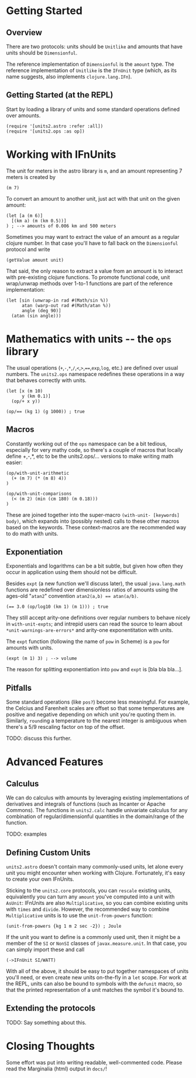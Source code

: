 # Getting Started

## Overview

There are two protocols: units should be `Unitlike` and amounts that have units should be `Dimensionful`.

The reference implementation of `Dimensionful` is the `amount` type. The reference implementation of `Unitlike` is the `IFnUnit` type (which, as its name suggests, also implements `clojure.lang.IFn`).

## Getting Started (at the REPL)

Start by loading a library of units and some standard operations defined over amounts.

    (require '[units2.astro :refer :all])
    (require '[units2.ops :as op])


# Working with IFnUnits

The unit for meters in the astro library is `m`, and an amount representing 7 meters is created by

    (m 7)

To convert an amount to another unit, just act with that unit on the given amount:

    (let [a (m 6)]
      [(km a) (m (km 0.5))]
    ) ; --> amounts of 0.006 km and 500 meters


Sometimes you may want to extract the value of an amount as a regular clojure number. In that case you'll have to fall back on the `Dimensionful` protocol and write

    (getValue amount unit)

That said, the only reason to extract a value from an amount is to interact with pre-existing clojure functions. To promote functional code, unit wrap/unwrap methods over 1-to-1 functions are part of the reference implementation:

    (let [sin (unwrap-in rad #(Math/sin %))
          atan (warp-out rad #(Math/atan %))
          angle (deg 90)]
      (atan (sin angle)))


# Mathematics with units -- the `ops` library

The usual operations (`+`,`-`,`*`,`/`,`<`,`>`,`==`,`exp`,`log`, etc.) are defined over usual numbers. The `units2.ops` namespace redefines these operations in a way that behaves correctly with units.

    (let [x (m 10)
          y (km 0.1)]
      (op/+ x y))

    (op/== (kg 1) (g 1000)) ; true

## Macros

Constantly working out of the `ops` namespace can be a bit tedious, especially for very mathy code, so there's a couple of macros that locally define +,-,*, etc to be the units2.ops/... versions to make writing math easier:

    (op/with-unit-arithmetic
      (+ (m 7) (* (m 8) 4))
    )

    (op/with-unit-comparisons
      (< (m 2) (min (cm 180) (m 0.18)))
    )

These are joined together into the super-macro `(with-unit- [keywords] body)`, which expands into (possibly nested) calls to these other macros based on the keywords. These context-macros are the recommended way to do math with units.


## Exponentiation

Exponentials and logarithms can be a bit subtle, but given how often they occur in application using them should not be difficult.

Besides `expt` (a new function we'll discuss later), the usual `java.lang.math` functions are redefined over dimensionless ratios of amounts using the ages-old "`atan2`" convention `atan2(a,b) == atan(a/b)`.

    (== 3.0 (op/log10 (km 1) (m 1))) ; true

They still accept arity-one definitions over regular numbers to behave nicely in `with-unit-expts`; and intrepid users can read the source to learn about `*unit-warnings-are-errors*` and arity-one exponentitation with units.


The `expt` function (following the name of `pow` in Scheme) is a `pow` for amounts with units.

    (expt (m 1) 3) ; --> volume

The reason for splitting exponentiation into `pow` and `expt` is [bla bla bla...].

## Pitfalls

Some standard operations (like `pos?`) become less meaningful. For example, the Celcius and Farenheit scales are offset so that some temperatures are positive and negative depending on which unit you're quoting them in. Similarly, `round`ing a temperature to the nearest integer is ambiguous when there's a 5/9 rescaling factor on top of the offset.

TODO: discuss this further.

# Advanced Features

## Calculus

We can do calculus with amounts by leveraging existing implementations of derivatives and integrals of functions (such as Incanter or Apache Commons). The functions in `units2.calc` handle univariate calculus for any combination of regular/dimensionful quantities in the domain/range of the function.

TODO: examples

## Defining Custom Units

`units2.astro` doesn't contain many commonly-used units, let alone every unit you might encounter when working with Clojure. Fortunately, it's easy to create your own IFnUnits.

Sticking to the `units2.core` protocols, you can `rescale` existing units, equivalently you can turn any `amount` you've computed into a unit with `AsUnit`: IFnUnits are also `Multiplicative`, so you can combine existing units with `times` and `divide`. However, the recommended way to combine `Multiplicative` units is to use the `unit-from-powers` function:

    (unit-from-powers {kg 1 m 2 sec -2}) ; Joule

If the unit you want to define is a commonly used unit, then it might be a member of the `SI` or `NonSI` classes of `javax.measure.unit`. In that case, you can simply import these and call

    (->IFnUnit SI/WATT)

With all of the above, it should be easy to put together namespaces of units you'll need, or even create new units on-the-fly in a `let` scope. For work at the REPL, units can also be bound to symbols with the `defunit` macro, so that the printed representation of a unit matches the symbol it's bound to.

## Extending the protocols

TODO: Say something about this.

# Closing Thoughts

Some effort was put into writing readable, well-commented code. Please read the Marginalia (html) output in `docs/`!
